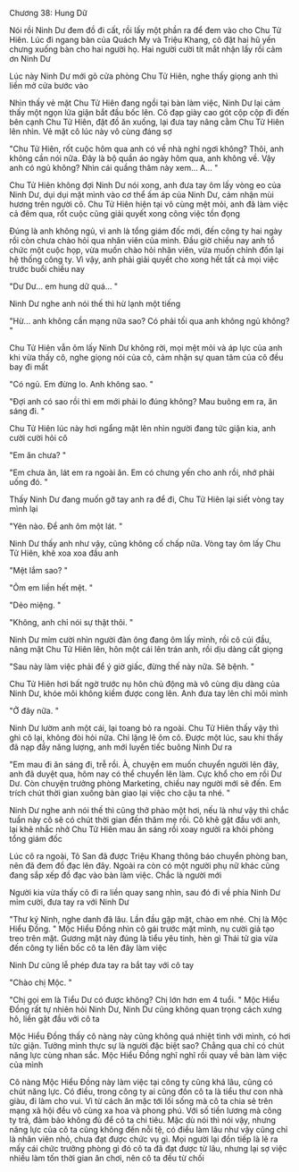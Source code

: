 




Chương 38: Hung Dữ


Nói rồi Ninh Dư đem đồ đi cất, rồi lấy một phần ra để đem vào cho Chu Tử Hiên. Lúc đi ngang bàn của Quách My và Triệu Khang, cô đặt hai hũ yến chưng xuống bàn cho hai người họ. Hai người cười tít mắt nhận lấy rồi cảm ơn Ninh Dư

Lúc này Ninh Dư mới gõ cửa phòng Chu Tử Hiên, nghe thấy giọng anh thì liền mở cửa bước vào

Nhìn thấy vẻ mặt Chu Tử Hiên đang ngồi tại bàn làm việc, Ninh Dư lại cảm thấy một ngọn lửa giận bắt đầu bốc lên. Cô đạp giày cao gót cộp cộp đi đến bên cạnh Chu Tử Hiên, đặt đồ ăn xuống, lại đưa tay nâng cằm Chu Tử Hiên lên nhìn. Vẻ mặt cô lúc này vô cùng đáng sợ

"Chu Tử Hiên, rốt cuộc hôm qua anh có về nhà nghỉ ngơi không? Thôi, anh không cần nói nữa. Đây là bộ quần áo ngày hôm qua, anh không về. Vậy anh có ngủ không? Nhìn cái quầng thâm này xem... A... "

Chu Tử Hiên không đợi Ninh Dư nói xong, anh đưa tay ôm lấy vòng eo của Ninh Dư, dụi dụi mặt mình vào cơ thể ấm áp của Ninh Dư, cảm nhận mùi hương trên người cô. Chu Tử Hiên hiện tại vô cùng mệt mỏi, anh đã làm việc cả đêm qua, rốt cuộc cũng giải quyết xong công việc tồn đọng

Đúng là anh không ngủ, vì anh là tổng giám đốc mới, đến công ty hai ngày rồi còn chưa chào hỏi qua nhân viên của mình. Đầu giờ chiều nay anh tổ chức một cuộc họp, vừa muốn chào hỏi nhân viên, vừa muốn chỉnh đốn lại hệ thống công ty. Vì vậy, anh phải giải quyết cho xong hết tất cả mọi việc trước buổi chiều nay

"Dư Dư... em hung dữ quá... "

Ninh Dư nghe anh nói thế thì hừ lạnh một tiếng

"Hừ... anh không cần mạng nữa sao? Có phải tối qua anh không ngủ không? "

Chu Tử Hiên vẫn ôm lấy Ninh Dư không rời, mọi mệt mỏi và áp lực của anh khi vừa thấy cô, nghe giọng nói của cô, cảm nhận sự quan tâm của cô đều bay đi mất

"Có ngủ. Em đừng lo. Anh không sao. "

"Đợi anh có sao rồi thì em mới phải lo đúng không? Mau buông em ra, ăn sáng đi. "

Chu Tử Hiên lúc này hơi ngẩng mặt lên nhìn người đang tức giận kia, anh cười cười hỏi cô



"Em ăn chưa? "

"Em chưa ăn, lát em ra ngoài ăn. Em có chưng yến cho anh rồi, nhớ phải uống đó. "

Thấy Ninh Dư đang muốn gỡ tay anh ra để đi, Chu Tử Hiên lại siết vòng tay mình lại

"Yên nào. Để anh ôm một lát. "

Ninh Dư thấy anh như vậy, cũng không cố chấp nữa. Vòng tay ôm lấy Chu Tử Hiên, khẽ xoa xoa đầu anh

"Mệt lắm sao? "

"Ôm em liền hết mệt. "

"Dẻo miệng. "

"Không, anh chỉ nói sự thật thôi. "

Ninh Dư mỉm cười nhìn người đàn ông đang ôm lấy mình, rồi cô cúi đầu, nâng mặt Chu Tử Hiên lên, hôn một cái lên trán anh, rồi dịu dàng cất giọng

"Sau này làm việc phải để ý giờ giấc, đừng thế này nữa. Sẽ bệnh. "

Chu Tử Hiên hơi bất ngờ trước nụ hôn chủ động mà vô cùng dịu dàng của Ninh Dư, khóe môi không kiềm được cong lên. Anh đưa tay lên chỉ môi mình



"Ở đây nữa. "

Ninh Dư lườm anh một cái, lại toang bỏ ra ngoài. Chu Tử Hiên thấy vậy thì ghì cô lại, không đòi hỏi nữa. Chỉ lặng lẽ ôm cô. Được một lúc, sau khi thấy đã nạp đầy năng lượng, anh mới luyến tiếc buông Ninh Dư ra

"Em mau đi ăn sáng đi, trễ rồi. À, chuyện em muốn chuyển người lên đây, anh đã duyệt qua, hôm nay có thể chuyển lên làm. Cực khổ cho em rồi Dư Dư. Còn chuyện trưởng phòng Marketing, chiều nay người mới sẽ đến. Em trích chút thời gian xuống bàn giao lại việc cho cậu ta nhé. "

Ninh Dư nghe anh nói thế thì cũng thở phào một hơi, nếu là như vậy thì chắc tuần này cô sẽ có chút thời gian đến thăm mẹ rồi. Cô khẽ gật đầu với anh, lại khẽ nhắc nhở Chu Tử Hiên mau ăn sáng rồi xoay người ra khỏi phòng tổng giám đốc



Lúc cô ra ngoài, Tô San đã được Triệu Khang thông báo chuyển phòng ban, nên đã đem đồ đạc lên đây. Ngoài ra còn có một người phụ nữ khác cũng đang sắp xếp đồ đạc vào bàn làm việc. Chắc là người mới

Người kia vừa thấy cô đi ra liền quay sang nhìn, sau đó đi về phía Ninh Dư mỉm cười, đưa tay ra với Ninh Dư

"Thư ký Ninh, nghe danh đã lâu. Lần đầu gặp mặt, chào em nhé. Chị là Mộc Hiểu Đồng. " Mộc Hiểu Đồng nhìn cô gái trước mặt mình, nụ cười giả tạo treo trên mặt. Gương mặt này đúng là tiểu yêu tinh, hèn gì Thái tử gia vừa đến công ty liền bốc cô ta lên đây làm việc

Ninh Dư cũng lễ phép đưa tay ra bắt tay với cô tay

"Chào chị Mộc. "

"Chị gọi em là Tiểu Dư có được không? Chị lớn hơn em 4 tuổi. " Mộc Hiểu Đồng rất tự nhiên hỏi Ninh Dư, Ninh Dư cũng không quan trọng cách xưng hô, liền gật đầu với cô ta

Mộc Hiểu Đồng thấy cô nàng này cũng không quá nhiệt tình với mình, có hơi tức giận. Tưởng mình thực sự là người đặc biệt sao? Chẳng qua chỉ có chút năng lực cùng nhan sắc. Mộc Hiểu Đồng nghĩ nghĩ rồi quay về bàn làm việc của mình

Cô nàng Mộc Hiểu Đồng này làm việc tại công ty cũng khá lâu, cũng có chút năng lực. Có điều, trong công ty ai cũng đồn cô ta là tiểu thư con nhà giàu, đi làm cho vui. Vì từ cách ăn mặc tới lối sống mà cô ta chia sẻ trên mạng xã hội đều vô cùng xa hoa và phong phú. Với số tiền lương mà công ty trả, đảm bảo không đủ để cô ta chi tiêu. Mặc dù nói thì nói vậy, nhưng năng lực của cô ta cũng không đến nỗi tệ, có điều làm lâu như vậy cũng chỉ là nhân viên nhỏ, chưa đạt được chức vụ gì. Mọi người lại đồn tiếp là lẽ ra mấy cái chức trưởng phòng gì đó cô ta đã đạt được từ lâu, nhưng lại sợ việc nhiều làm tốn thời gian ăn chơi, nên cô ta đều từ chối




